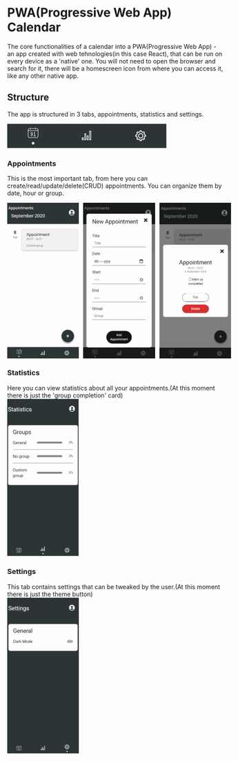 # PWA(Progressive Web App) Calendar

The core functionalities of a calendar into a PWA(Progressive Web App) - an app created with web
tehnologies(in this case React), that can be run on every device as a 'native' one. You will not
need to open the browser and search for it, there will be a homescreen icon from where you can
access it, like any other native app.

## Structure

The app is structured in 3 tabs, appointments, statistics and settings.

![Menu bar](./readme-images/menu-bar.png 'Menu bar')

### Appointments

This is the most important tab, from here you can create/read/update/delete(CRUD) appointments. You
can organize them by date, hour or group.

<div style="display: flex;">
<img alt="Appointments" title="Appointments" src="./readme-images/appointments/index.png" style="width: 33%; height: auto; margin-right: 10px;" />
<img alt="Add appointment" title="Add appointment" src="./readme-images/appointments/add.png" style="width: 33%; height: auto; margin-right: 10px;" />
<img alt="Edit appointment" title="Edit appointment" src="./readme-images/appointments/edit.png" style="width: 33%; height: auto;" />
</div>

### Statistics

Here you can view statistics about all your appointments.(At this moment there is just the 'group
completion' card) <br />
<img alt="Statistics" title="Statistics" src="./readme-images/statistics.png" style="width: 33%;" />

### Settings

This tab contains settings that can be tweaked by the user.(At this moment there is just the theme
button) <br />
<img alt="Settings" title="Settings" src="./readme-images/settings.png" style="width: 33%;" />
